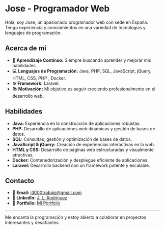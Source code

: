 # Jose - Programador Web

Hola, soy Jose, un apasionado programador web con sede en España. Tengo experiencia y conocimientos en una variedad de tecnologías y lenguajes de programación.

## Acerca de mí

- 🌱 **Aprendizaje Continuo:** Siempre buscando aprender y mejorar mis habilidades.
- 💻 **Lenguajes de Programación:** Java, PHP, SQL, JavaScript, jQuery, HTML, CSS, PHP , Docker.
- ⚙️ **Framework:** Laravel.
- 📚 **Motivación:** Mi objetivo es seguir creciendo profesionalmente en el desarrollo web.

## Habilidades

- **Java:** Experiencia en la construcción de aplicaciones robustas.
- **PHP:** Desarrollo de aplicaciones web dinámicas y gestión de bases de datos.
- **SQL:** Consultas, gestión y optimización de bases de datos.
- **JavaScript & jQuery:** Creación de experiencias interactivas en la web.
- **HTML y CSS:** Desarrollo de páginas web estructuradas y visualmente atractivas.
- **Docker:** Contenedorización y despliegue eficiente de aplicaciones.
- **Laravel:** Desarrollo backend con un framework potente y escalable.

## Contacto

- 📧 **Email:** [j3000trabajo@gmail.com](mailto:j3000trabajo@gmail.com)
- 🤝 **LinkedIn:** [J. L. Rodríguez](https://www.linkedin.com/in/j-l-rodriguez-blanco)
- 💼 **Portfolio:** [Mi Portfolio](https://portfolio.jose-rodriguez-blanco.es)

---

Me encanta la programación y estoy abierto a colaborar en proyectos interesantes y desafiantes.
